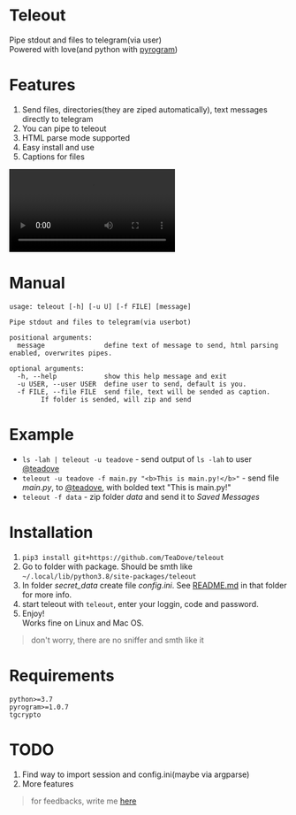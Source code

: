 # Teleout
Pipe stdout and files to telegram(via user)<br>
Powered with love(and python with [pyrogram](https://github.com/pyrogram/pyrogram))

# Features
1. Send files, directories(they are ziped automatically), text messages directly to telegram
2. You can pipe to teleout
3. HTML parse mode supported
4. Easy install and use
5. Captions for files

![Example](https://user-images.githubusercontent.com/12380279/114037653-d8ca2500-9889-11eb-9950-13fa22cb7906.mp4)

# Manual
```                                                                    
usage: teleout [-h] [-u U] [-f FILE] [message]

Pipe stdout and files to telegram(via userbot)

positional arguments:
  message               define text of message to send, html parsing enabled, overwrites pipes.

optional arguments:
  -h, --help            show this help message and exit
  -u USER, --user USER  define user to send, default is you.
  -f FILE, --file FILE  send file, text will be sended as caption. 
        If folder is sended, will zip and send
```

# Example
- `ls -lah | teleout -u teadove` - send output of `ls -lah` to user [@teadove](https://t.me/teadove)
- `teleout -u teadove -f main.py "<b>This is main.py!</b>"` - send file *main.py*, to [@teadove](https://t.me/teadove), with bolded text "This is main.py!"
- `teleout -f data` - zip folder *data* and send it to *Saved Messages*

# Installation
1. ```pip3 install git+https://github.com/TeaDove/teleout```
2. Go to folder with package. Should be smth like `~/.local/lib/python3.8/site-packages/teleout`
3. In folder *secret_data* create file *config.ini*. See [README.md](https://github.com/TeaDove/teleout/tree/master/teleout/secret_data) in that folder for more info.
4. start teleout with `teleout`, enter your loggin, code and password.
5. Enjoy!<br>
Works fine on Linux and Mac OS. 
> don't worry, there are no sniffer and smth like it

# Requirements
```
python>=3.7
pyrogram>=1.0.7
tgcrypto
```

# TODO
1. Find way to import session and config.ini(maybe via argparse)
2. More features

> for feedbacks, write me [here](https://t.me/teas_feedbacks_bot)

